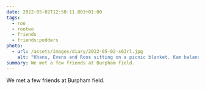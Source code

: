 ```yaml
---
date: 2022-05-02T12:50:11.803+01:00
tags:
  - roo
  - rootwo
  - friends
  - friends:podders
photo:
  - url: /assets/images/diary/2022-05-02-s63rl.jpg
    alt: "Khans, Evens and Roos sitting on a picnic blanket. Kam balances a hula-hoop crisp on the tip of his tongue. "
summary: We met a few friends at Burpham field. 
---
```

We met a few friends at Burpham field. 